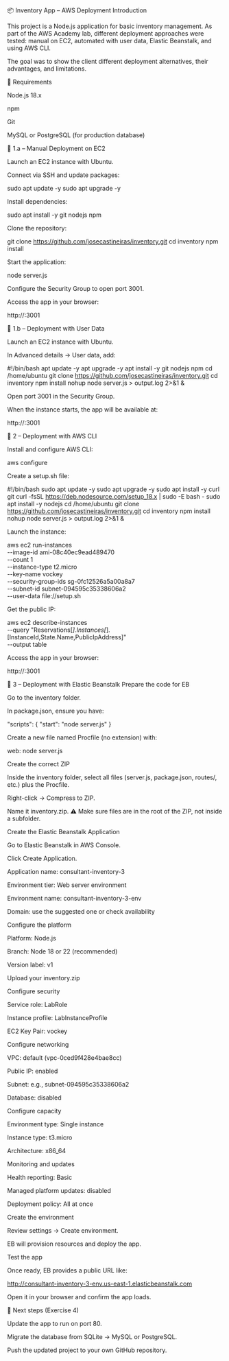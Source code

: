 📦 Inventory App – AWS Deployment
Introduction

This project is a Node.js application for basic inventory management.
As part of the AWS Academy lab, different deployment approaches were tested: manual on EC2, automated with user data, Elastic Beanstalk, and using AWS CLI.

The goal was to show the client different deployment alternatives, their advantages, and limitations.

🚀 Requirements

Node.js 18.x

npm

Git

MySQL or PostgreSQL (for production database)

📖 1.a – Manual Deployment on EC2

Launch an EC2 instance with Ubuntu.

Connect via SSH and update packages:

sudo apt update -y
sudo apt upgrade -y


Install dependencies:

sudo apt install -y git nodejs npm


Clone the repository:

git clone https://github.com/josecastineiras/inventory.git
cd inventory
npm install


Start the application:

node server.js


Configure the Security Group to open port 3001.

Access the app in your browser:

http://<Public-IP>:3001

📖 1.b – Deployment with User Data

Launch an EC2 instance with Ubuntu.

In Advanced details → User data, add:

#!/bin/bash
apt update -y
apt upgrade -y
apt install -y git nodejs npm
cd /home/ubuntu
git clone https://github.com/josecastineiras/inventory.git
cd inventory
npm install
nohup node server.js > output.log 2>&1 &


Open port 3001 in the Security Group.

When the instance starts, the app will be available at:

http://<Public-IP>:3001

📖 2 – Deployment with AWS CLI

Install and configure AWS CLI:

aws configure


Create a setup.sh file:

#!/bin/bash
sudo apt update -y
sudo apt upgrade -y
sudo apt install -y curl git
curl -fsSL https://deb.nodesource.com/setup_18.x | sudo -E bash -
sudo apt install -y nodejs
cd /home/ubuntu
git clone https://github.com/josecastineiras/inventory.git
cd inventory
npm install
nohup node server.js > output.log 2>&1 &


Launch the instance:

aws ec2 run-instances \
--image-id ami-08c40ec9ead489470 \
--count 1 \
--instance-type t2.micro \
--key-name vockey \
--security-group-ids sg-0fc12526a5a00a8a7 \
--subnet-id subnet-094595c35338606a2 \
--user-data file://setup.sh


Get the public IP:

aws ec2 describe-instances \
--query "Reservations[*].Instances[*].[InstanceId,State.Name,PublicIpAddress]" \
--output table


Access the app in your browser:

http://<Public-IP>:3001

📖 3 – Deployment with Elastic Beanstalk
Prepare the code for EB

Go to the inventory folder.

In package.json, ensure you have:

"scripts": {
  "start": "node server.js"
}


Create a new file named Procfile (no extension) with:

web: node server.js

Create the correct ZIP

Inside the inventory folder, select all files (server.js, package.json, routes/, etc.) plus the Procfile.

Right-click → Compress to ZIP.

Name it inventory.zip.
⚠️ Make sure files are in the root of the ZIP, not inside a subfolder.

Create the Elastic Beanstalk Application

Go to Elastic Beanstalk in AWS Console.

Click Create Application.

Application name: consultant-inventory-3

Environment tier: Web server environment

Environment name: consultant-inventory-3-env

Domain: use the suggested one or check availability

Configure the platform

Platform: Node.js

Branch: Node 18 or 22 (recommended)

Version label: v1

Upload your inventory.zip

Configure security

Service role: LabRole

Instance profile: LabInstanceProfile

EC2 Key Pair: vockey

Configure networking

VPC: default (vpc-0ced9f428e4bae8cc)

Public IP: enabled

Subnet: e.g., subnet-094595c35338606a2

Database: disabled

Configure capacity

Environment type: Single instance

Instance type: t3.micro

Architecture: x86_64

Monitoring and updates

Health reporting: Basic

Managed platform updates: disabled

Deployment policy: All at once

Create the environment

Review settings → Create environment.

EB will provision resources and deploy the app.

Test the app

Once ready, EB provides a public URL like:

http://consultant-inventory-3-env.us-east-1.elasticbeanstalk.com


Open it in your browser and confirm the app loads.

📌 Next steps (Exercise 4)

Update the app to run on port 80.

Migrate the database from SQLite → MySQL or PostgreSQL.

Push the updated project to your own GitHub repository.
